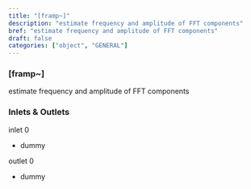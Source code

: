 ```yaml
---
title: "[framp~]"
description: "estimate frequency and amplitude of FFT components"
bref: "estimate frequency and amplitude of FFT components"
draft: false
categories: ["object", "GENERAL"]
---
```


### [framp~]

estimate frequency and amplitude of FFT components

### Inlets & Outlets

inlet 0

 - dummy

outlet 0

 - dummy
 

